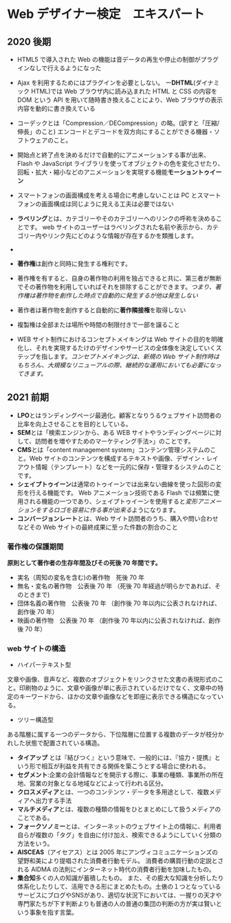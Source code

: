 # Web デザイナー検定　エキスパート

## 2020 後期

- HTML5 で導入された Web の機能は音データの再生や停止の制御がプラグインなしで行えるようになった
- Ajax を利用するためにはプラグインを必要としない。
  ー**DHTML**(ダイナミック HTML)では Web ブラウザ内に読み込まれた HTML と CSS の内容を DOM という API を用いて随時書き換えることにより、Web ブラウザの表示内容を動的に書き換えている
- コーデックとは「Compression／DECompression」の略。(訳すと「圧縮/伸長」のこと)
  エンコードとデコードを双方向にすることができる機器・ソフトウェアのこと。
- 開始点と終了点を決めるだけで自動的にアニメーションする事が出来、Flash や JavaScript ライブラリを使ってオブジェクトの色を変化させたり、回転・拡大・縮小などのアニメーションを実現する機能**モーショントゥイーン**
- スマートフォンの画面構成を考える場合に考慮しないことは PC とスマートフォンの画面構成は同じように見える工夫は必要ではない
- **ラベリング**とは、カテゴリーやそのカテゴリーへのリンクの呼称を決めることです。 web サイトのユーザーはラベリングされた名前や表示から、カテゴリー内やリンク先にどのような情報が存在するかを類推します。
-
- **著作権**は創作と同時に発生する権利です。
- 著作権を有すると、自身の著作物の利用を独占できると共に、第三者が無断でその著作物を利用していればそれを排除することができます。_つまり、著作権は著作物を創作した時点で自動的に発生するが他は発生しない_
- 著作者は著作物を創作すると自動的に**著作隣接権**を取得しない

- 複製権は全部または場所や時間の制限付きで一部を譲ること

- WEB サイト制作におけるコンセプトメイキングは Web サイトの目的を明確化し、それを実現するたけのデザインやサービスの全体像を決定していくステップを指します。_コンセプトメイキングは、新規の Web サイト制作時はもちろん、大規模なリニューアルの際、継続的な運用においても必要になってきます。_

## 2021 前期

- **LPO**とはランディングページ最適化。顧客となりうるウェブサイト訪問者の比率を向上させることを目的としている。
- **SEM**とは「検索エンジンから、ある WEB サイトやランディングページに対して、訪問者を増やすためのマーケティング手法>」のことです。
- **CMS**とは「content management system」コンテンツ管理システムのこと。Web サイトのコンテンツを構成するテキストや画像、デザイン・レイアウト情報（テンプレート）などを一元的に保存・管理するシステムのことです。
- **シェイプトゥイーン**は通常のトゥイーンでは出来ない曲線を使った図形の変形を行える機能です。
  Web アニメーション技術である Flash では頻繁に使用される機能の一つであり、シェイプトゥイーンを使用すると*変形アニメーションをするロゴを容易に作る事が出来る*ようになります。
- **コンバージョンレート**とは、Web サイト訪問者のうち、購入や問い合わせなどその Web サイトの最終成果に至った件数の割合のこと

### 著作権の保護期間

**原則として著作者の生存年間及びその死後 70 年間です。**

- 実名（周知の変名を含む)の著作物　死後 70 年
- 無名・変名の著作物　公表後 70 年
  （死後 70 年経過が明らかであれば、そのときまで)
- 団体名義の著作物　公表後 70 年
  （創作後 70 年以内に公表されなければ、創作後 70 年）
- 映画の著作物　公表後 70 年
  （創作後 70 年以内に公表されなければ、創作後 70 年）

### web サイトの構造

- ハイパーテキスト型

文章や画像、音声など、複数のオブジェクトをリンクさせた文書の表現形式のこと。印刷物のように、文章や画像が単に表示されているだけでなく、文章中の特定のキーワードから、ほかの文章や画像などを即座に表示できる構造になっている。

- ツリー構造型

ある階層に属する一つのデータから、下位階層に位置する複数のデータが枝分かれした状態で配置されている構造。

- **タイアップ** とは『結びつく』という意味で、一般的には、『協力・提携』という形で相互が利益を共有できる関係を築こうとする場合に使われる。
- **セグメント**:企業の会計情報などを開示する際に、事業の種類、事業所の所在地、営業の対象となる地域などによって行われる区分。
- **クロスメディア**とは、一つのコンテンツ・データを多用途として、複数メディアへ出力する手法
- **マルチメディア**とは、複数の種類の情報をひとまとめにして扱うメディアのことである。
- **フォークソノミー**とは、インターネットのウェブサイト上の情報に、利用者自らが複数の「タグ」を自由に付け加え、検索できるようにしていく分類の方法をいう。
- **AISCEAS**（アイセアス）とは 2005 年にアンヴィコミュニケーションズの望野和美により提唱された消費者行動モデル。 消費者の購買行動の定説とされる AIDMA の法則にインターネット時代の消費者行動を加味したもの。
- **集合知**多くの人の知識が蓄積したもの。 また、その膨大な知識を分析したり体系化したりして、活用できる形にまとめたもの。土俵の１つとなっているサービスにブログやSNSがあり、適切な状況下においては、一握りの天才や専門家たちが下す判断よりも普通の人の普通の集団の判断の方が実は賢いという事象を指す言葉。
